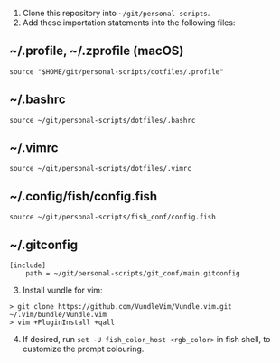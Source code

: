 1. Clone this repository into `~/git/personal-scripts`.
2. Add these importation statements into the following files:

## ~/.profile, ~/.zprofile (macOS)
```
source "$HOME/git/personal-scripts/dotfiles/.profile"
```

## ~/.bashrc
```
source ~/git/personal-scripts/dotfiles/.bashrc
```

## ~/.vimrc
```
source ~/git/personal-scripts/dotfiles/.vimrc
```

## ~/.config/fish/config.fish
```
source ~/git/personal-scripts/fish_conf/config.fish
```

## ~/.gitconfig
```
[include]
	path = ~/git/personal-scripts/git_conf/main.gitconfig
```

3. Install vundle for vim:
```
> git clone https://github.com/VundleVim/Vundle.vim.git ~/.vim/bundle/Vundle.vim
> vim +PluginInstall +qall
```

4. If desired, run `set -U fish_color_host <rgb_color>` in fish shell, to
   customize the prompt colouring.
